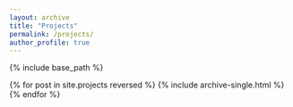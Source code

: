 ```yaml
---
layout: archive
title: "Projects"
permalink: /projects/
author_profile: true
---
```


<!-- add projects here -->
{% include base_path %}

{% for post in site.projects reversed %}
  {% include archive-single.html %}
{% endfor %}

<!-- <div class="grid__wrapper">
{% for post in site.projects%}
  {% include archive-single.html %}
{% endfor %}
</div> -->
